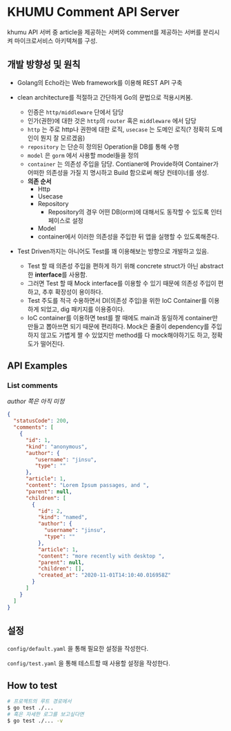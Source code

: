 # KHUMU Comment API Server

khumu API 서버 중 article을 제공하는 서버와 comment를 제공하는 서버를 분리시켜 마이크로서비스 아키텍쳐를 구성.

## 개발 방향성 및 원칙

* Golang의 Echo라는 Web framework를 이용해 REST API 구축

* clean architecture를 적절하고 간단하게 Go의 문법으로 적용시켜봄.

    * 인증은 `http/middleware` 단에서 담당
    * 인가(권한)에 대한 것은 `http`의 `router` 혹은 `middleware` 에서 담당
    * `http` 는 주로 http나 권한에 대한 로직, `usecase` 는 도메인 로직(? 정확히 도메인이 뭔지 잘 모르겠음)
    * `repository` 는 단순히 정의된 Operation을 DB를 통해 수행
    * `model` 은 `gorm` 에서 사용할 model들을 정의
    * `container` 는 의존성 주입을 담당. Contianer에 Provide하여 Container가 어떠한 의존성을 가질 지 명시하고 Build 함으로써 해당 컨테이너를 생성.
    * **의존 순서**
        * Http
        * Usecase
        * Repository
            * Repository의 경우 어떤 DB(orm)에 대해서도 동작할 수 있도록 인터페이스로 설정 
        * Model
        * container에서 이러한 의존성을 주입한 뒤 앱을 실행할 수 있도록해준다.
        
* Test Driven까지는 아니어도 Test를 꽤 이용해보는 방향으로 개발하고 있음.
    * Test 할 때 의존성 주입을 편하게 하기 위해 concrete struct가 아닌 abstract한 **interface**를 사용함.
    * 그러면 Test 할 때 Mock interface를 이용할 수 있기 때문에 의존성 주입이 편하고, 추후 확장성이 용이하다.
    * Test 주도를 적극 수용하면서 DI(의존성 주입)을 위한 IoC Container를 이용하게 되었고, dig 패키지를 이용중이다.
    * IoC container를 이용하면 test를 짤 때에도 main과 동일하게 container만 만들고 뽑아쓰면 되기 때문에 편리하다.
      Mock은 줄줄이 dependency를 주입하지 않고도 가볍게 짤 수 있었지만 method를 다 mock해야하기도 하고, 정확도가 떨어진다.  

## API Examples

### List comments

_author 쪽은 아직 미정_
```json
{
  "statusCode": 200,
  "comments": [
    {
      "id": 1,
      "kind": "anonymous",
      "author": {
         "username": "jinsu",
         "type": ""
      },
      "article": 1,
      "content": "Lorem Ipsum passages, and ",
      "parent": null,
      "children": [
        {
          "id": 2,
          "kind": "named",
          "author": {
            "username": "jinsu",
            "type": ""
          },
          "article": 1,
          "content": "more recently with desktop ",
          "parent": null,
          "children": [],
          "created_at": "2020-11-01T14:10:40.016958Z"
        }
      ]
    }
  ]
}
```
## 설정

`config/default.yaml` 을 통해 필요한 설정을 작성한다.

`config/test.yaml` 을 통해 테스트할 때 사용할 설정을 작성한다.

## How to test

```bash
# 프로젝트의 루트 경로에서
$ go test ./...
# 혹은 자세한 로그를 보고싶다면
$ go test ./... -v
```